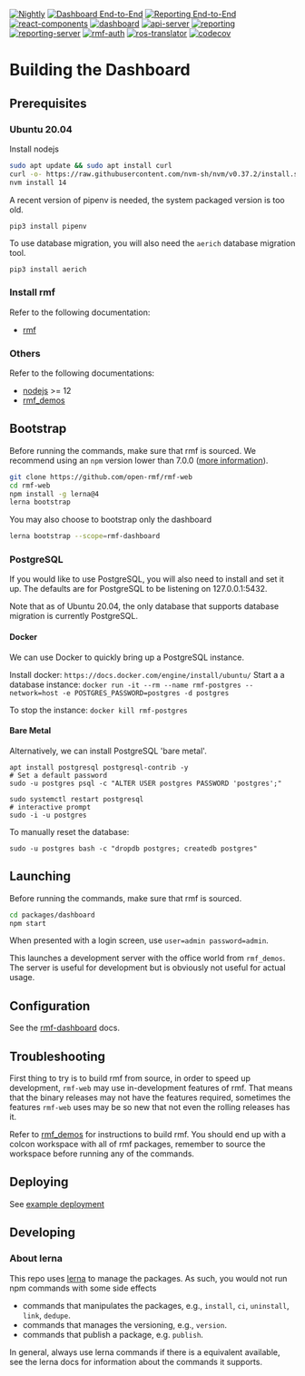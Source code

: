 [![Nightly](https://github.com/open-rmf/rmf-web/actions/workflows/nightly.yml/badge.svg)](https://github.com/open-rmf/rmf-web/actions/workflows/nightly.yml) [![Dashboard End-to-End](https://github.com/open-rmf/rmf-web/actions/workflows/dashboard-e2e.yml/badge.svg)](https://github.com/open-rmf/rmf-web/actions/workflows/dashboard-e2e.yml) [![Reporting End-to-End](https://github.com/open-rmf/rmf-web/actions/workflows/reporting-e2e.yml/badge.svg)](https://github.com/open-rmf/rmf-web/actions/workflows/reporting-e2e.yml) [![react-components](https://github.com/open-rmf/rmf-web/workflows/react-components/badge.svg)](https://github.com/open-rmf/rmf-web/actions?query=workflow%3Areact-components+branch%3Amain) [![dashboard](https://github.com/open-rmf/rmf-web/workflows/dashboard/badge.svg)](https://github.com/open-rmf/rmf-web/actions?query=workflow%3Adashboard+branch%3Amain) [![api-server](https://github.com/open-rmf/rmf-web/workflows/api-server/badge.svg)](https://github.com/open-rmf/rmf-web/actions?query=workflow%3Aapi-server+branch%3Amain) [![reporting](https://github.com/open-rmf/rmf-web/actions/workflows/reporting.yml/badge.svg)](https://github.com/open-rmf/rmf-web/actions/workflows/reporting.yml) [![reporting-server](https://github.com/open-rmf/rmf-web/actions/workflows/reporting-server.yml/badge.svg)](https://github.com/open-rmf/rmf-web/actions/workflows/reporting-server.yml) [![rmf-auth](https://github.com/open-rmf/rmf-web/actions/workflows/rmf-auth.yml/badge.svg)](https://github.com/open-rmf/rmf-web/actions/workflows/rmf-auth.yml) [![ros-translator](https://github.com/open-rmf/rmf-web/actions/workflows/ros-translator.yml/badge.svg)](https://github.com/open-rmf/rmf-web/actions/workflows/ros-translator.yml) [![codecov](https://codecov.io/gh/open-rmf/rmf-web/branch/main/graph/badge.svg)](https://codecov.io/gh/open-rmf/rmf-web)

# Building the Dashboard

## Prerequisites

### Ubuntu 20.04

Install nodejs
```bash
sudo apt update && sudo apt install curl
curl -o- https://raw.githubusercontent.com/nvm-sh/nvm/v0.37.2/install.sh | bash
nvm install 14
```

A recent version of pipenv is needed, the system packaged version is too old.
```bash
pip3 install pipenv
```

To use database migration, you will also need the `aerich` database migration tool.
```
pip3 install aerich
```

### Install rmf

Refer to the following documentation:

* [rmf](https://github.com/open-rmf/rmf)

### Others

Refer to the following documentations:

* [nodejs](https://nodejs.org/en/download/package-manager/) >= 12
* [rmf_demos](https://github.com/open-rmf/rmf_demos)

## Bootstrap

Before running the commands, make sure that rmf is sourced. We recommend using an `npm` version lower than 7.0.0 ([more information](https://github.com/open-rmf/rmf-web/issues/232)).
```bash
git clone https://github.com/open-rmf/rmf-web
cd rmf-web
npm install -g lerna@4
lerna bootstrap
```

You may also choose to bootstrap only the dashboard
```bash
lerna bootstrap --scope=rmf-dashboard
```

### PostgreSQL
If you would like to use PostgreSQL, you will also need to install and set it up. The defaults are for PostgreSQL to be listening on 127.0.0.1:5432.

Note that as of Ubuntu 20.04, the only database that supports database migration is currently PostgreSQL.

#### Docker
We can use Docker to quickly bring up a PostgreSQL instance.

Install docker: `https://docs.docker.com/engine/install/ubuntu/`
Start a a database instance: `docker run -it --rm --name rmf-postgres --network=host -e POSTGRES_PASSWORD=postgres -d postgres`

To stop the instance: `docker kill rmf-postgres`


#### Bare Metal
Alternatively, we can install PostgreSQL 'bare metal'.
```
apt install postgresql postgresql-contrib -y
# Set a default password
sudo -u postgres psql -c "ALTER USER postgres PASSWORD 'postgres';"

sudo systemctl restart postgresql
# interactive prompt
sudo -i -u postgres
```
To manually reset the database:
```
sudo -u postgres bash -c "dropdb postgres; createdb postgres"
```

## Launching

Before running the commands, make sure that rmf is sourced.
```bash
cd packages/dashboard
npm start
```
When presented with a login screen, use `user=admin password=admin`.

This launches a development server with the office world from `rmf_demos`. The server is useful for development but is obviously not useful for actual usage.

## Configuration

See the [rmf-dashboard](packages/dashboard/README.md#configuration) docs.

## Troubleshooting
First thing to try is to build rmf from source, in order to speed up development, `rmf-web` may use in-development features of rmf. That means that the binary releases may not have the features required, sometimes the features `rmf-web` uses may be so new that not even the rolling releases has it.

Refer to [rmf_demos](https://github.com/open-rmf/rmf_demos) for instructions to build rmf. You should end up with a colcon workspace with all of rmf packages, remember to source the workspace before running any of the commands.

## Deploying

See [example deployment](example-deployment/README.md)

## Developing

### About lerna

This repo uses [lerna](https://github.com/lerna/lerna) to manage the packages. As such, you would not run npm commands with some side effects

  * commands that manipulates the packages, e.g., `install`, `ci`, `uninstall`, `link`, `dedupe`.
  * commands that manages the versioning, e.g., `version`.
  * commands that publish a package, e.g. `publish`.

In general, always use lerna commands if there is a equivalent available, see the lerna docs for information about the commands it supports.
